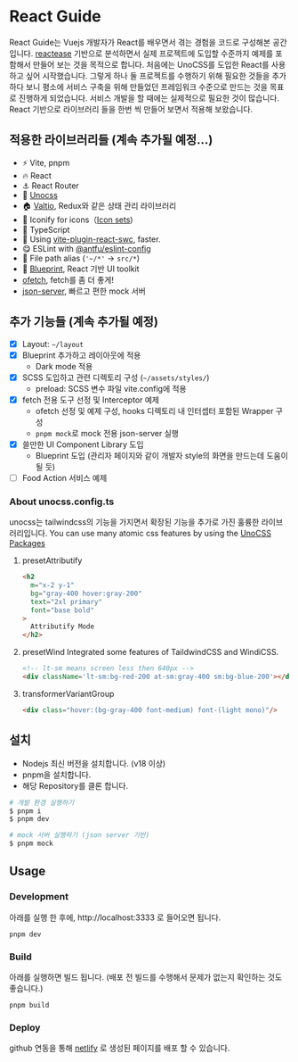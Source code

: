 # React Guide 

React Guide는 Vuejs 개발자가 React를 배우면서 겪는 경험을 코드로 구성해본 공간입니다.
[reactease](https://github.com/Hacker-C/reactease) 기반으로 분석하면서 실제 프로젝트에 도입할 수준까지 예제를 포함해서 만들어 보는 것을 목적으로 합니다.
처음에는 UnoCSS를 도입한 React를 사용하고 싶어 시작했습니다. 그렇게 하나 둘 프로젝트를 수행하기 위해 필요한 것들을 추가하다 보니 평소에 서비스 구축을 위해 만들었던 프레임워크 수준으로 만드는 것을 목표로 진행하게 되었습니다.
서비스 개발을 할 때에는 실제적으로 필요한 것이 많습니다. React 기반으로 라이브러리 들을 한번 씩 만들어 보면서 적용해 보왔습니다.

## 적용한 라이브러리들 (계속 추가될 예정...)

- ⚡ Vite, pnpm
- 🔥 React
- ⚓ React Router
- 🎨 [Unocss](https://unocss.dev)
- 🏠 [Valtio](https://valtio.pmnd.rs/), Redux와 같은 상태 관리 라이브러리
- 🎈 Iconify for icons（[Icon sets](https://icon-sets.iconify.design))
- 💪 TypeScript
- 🚀 Using [vite-plugin-react-swc](https://github.com/vitejs/vite-plugin-react-swc), faster.
- 😋 ESLint with [@antfu/eslint-config]()
- 📁 File path alias (`'~/*'` -> `src/*`)
- 📱 [Blueprint](https://blueprintjs.com/), React 기반 UI toolkit
- [ofetch](https://github.com/unjs/ofetch), fetch를 좀 더 좋게!
- [json-server](https://github.com/typicode/json-server), 빠르고 편한 mock 서버

## 추가 기능들 (계속 추가될 예정)
- [X] Layout: `~/layout`
- [X] Blueprint 추가하고 레이아웃에 적용
  - Dark mode 적용
- [X] SCSS 도입하고 관련 디렉토리 구성 (`~/assets/styles/`)
  - preload: SCSS 변수 파일 vite.config에 적용
- [X] fetch 전용 도구 선정 및 Interceptor 예제
  - ofetch 선정 및 예제 구성, hooks 디렉토리 내 인터셉터 포함된 Wrapper 구성
  - `pnpm mock`로 mock 전용 json-server 실행
- [X] 쓸만한 UI Component Library 도입
  - Blueprint 도입 (관리자 페이지와 같이 개발자 style의 화면을 만드는데 도움이 될 듯)
- [ ] Food Action 서비스 예제

### About unocss.config.ts
unocss는 tailwindcss의 기능을 가지면서 확장된 기능을 추가로 가진 훌륭한 라이브러리입니다.
You can use many atomic css features by using the [UnoCSS Packages](https://github.com/unocss/unocss/tree/main/packages)

1. presetAttributify
    ```html
    <h2
      m="x-2 y-1"
      bg="gray-400 hover:gray-200"
      text="2xl primary"
      font="base bold"
    >
      Attributify Mode
    </h2>
    ```

2. presetWind
    Integrated some features of TaildwindCSS and WindiCSS.
    ```html
    <!-- lt-sm means screen less then 640px -->
    <div className='lt-sm:bg-red-200 at-sm:gray-400 sm:bg-blue-200'></div>
    ```

3. transformerVariantGroup
    ```html
    <div class="hover:(bg-gray-400 font-medium) font-(light mono)"/>
    ```

## 설치

- Nodejs 최신 버전을 설치합니다. (v18 이상)
- pnpm을 설치합니다.
- 해당 Repository를 클론 합니다.

```bash
# 개발 환경 실행하기
$ pnpm i
$ pnpm dev

# mock 서버 실행하기 (json server 기반)
$ pnpm mock
```

## Usage

### Development

아래를 실행 한 후에, http://localhost:3333 로 들어오면 됩니다.
```
pnpm dev
```

### Build

아래를 실행하면 빌드 됩니다. (배포 전 빌드를 수행해서 문제가 없는지 확인하는 것도 좋습니다.)
```
pnpm build
```

### Deploy

github 연동을 통해 [netlify](https://www.netlify.com) 로 생성된 페이지를 배포 할 수 있습니다.
